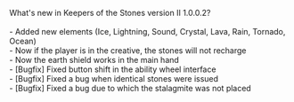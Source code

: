What's new in Keepers of the Stones version II 1.0.0.2?<br />
<br />- Added new elements (Ice, Lightning, Sound, Crystal, Lava, Rain, Tornado, Ocean)
<br />- Now if the player is in the creative, the stones will not recharge
<br />- Now the earth shield works in the main hand
<br />- [Bugfix] Fixed button shift in the ability wheel interface
<br />- [Bugfix] Fixed a bug when identical stones were issued
<br />- [Bugfix] Fixed a bug due to which the stalagmite was not placed